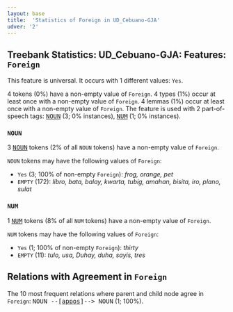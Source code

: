```yaml
---
layout: base
title:  'Statistics of Foreign in UD_Cebuano-GJA'
udver: '2'
---
```


## Treebank Statistics: UD_Cebuano-GJA: Features: `Foreign`

This feature is universal.
It occurs with 1 different values: `Yes`.

4 tokens (0%) have a non-empty value of `Foreign`.
4 types (1%) occur at least once with a non-empty value of `Foreign`.
4 lemmas (1%) occur at least once with a non-empty value of `Foreign`.
The feature is used with 2 part-of-speech tags: <tt><a href="ceb_gja-pos-NOUN.html">NOUN</a></tt> (3; 0% instances), <tt><a href="ceb_gja-pos-NUM.html">NUM</a></tt> (1; 0% instances).

### `NOUN`

3 <tt><a href="ceb_gja-pos-NOUN.html">NOUN</a></tt> tokens (2% of all `NOUN` tokens) have a non-empty value of `Foreign`.

`NOUN` tokens may have the following values of `Foreign`:

* `Yes` (3; 100% of non-empty `Foreign`): <em>frog, orange, pet</em>
* `EMPTY` (172): <em>libro, bata, balay, kwarta, tubig, amahan, bisita, iro, plano, sulat</em>

### `NUM`

1 <tt><a href="ceb_gja-pos-NUM.html">NUM</a></tt> tokens (8% of all `NUM` tokens) have a non-empty value of `Foreign`.

`NUM` tokens may have the following values of `Foreign`:

* `Yes` (1; 100% of non-empty `Foreign`): <em>thirty</em>
* `EMPTY` (11): <em>tulo, usa, Duhay, duha, sayis, tres</em>

## Relations with Agreement in `Foreign`

The 10 most frequent relations where parent and child node agree in `Foreign`:
<tt>NOUN --[<tt><a href="ceb_gja-dep-appos.html">appos</a></tt>]--> NOUN</tt> (1; 100%).

